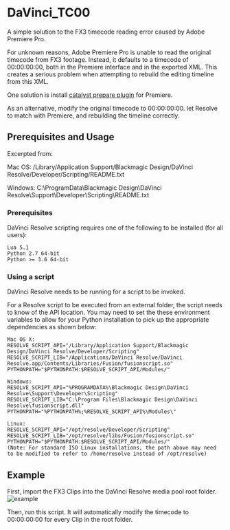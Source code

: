# DaVinci_TC00
A simple solution to the FX3 timecode reading error caused by Adobe Premiere Pro.

For unknown reasons, Adobe Premiere Pro is unable to read the original timecode from FX3 footage. Instead, it defaults to a timecode of 00:00:00:00, both in the Premiere interface and in the exported XML. This creates a serious problem when attempting to rebuild the editing timeline from this XML.

One solution is install [catalyst prepare plugin](https://support.d-imaging.sony.co.jp/app/cpplugin/en/index.php) for Premiere.

As an alternative, modify the original timecode to 00:00:00:00. let Resolve to match with Premiere, and rebuilding the timeline correctly.

## Prerequisites and Usage
Excerpted from:

Mac OS:
 /Library/Application Support/Blackmagic Design/DaVinci Resolve/Developer/Scripting/README.txt

Windows:
 C:\ProgramData\Blackmagic Design\DaVinci Resolve\Support\Developer\Scripting\README.txt

    


### Prerequisites
DaVinci Resolve scripting requires one of the following to be installed (for all users):

    Lua 5.1
    Python 2.7 64-bit
    Python >= 3.6 64-bit


### Using a script
DaVinci Resolve needs to be running for a script to be invoked.

For a Resolve script to be executed from an external folder, the script needs to know of the API location. 
You may need to set the these environment variables to allow for your Python installation to pick up the appropriate dependencies as shown below:

    Mac OS X:
    RESOLVE_SCRIPT_API="/Library/Application Support/Blackmagic Design/DaVinci Resolve/Developer/Scripting"
    RESOLVE_SCRIPT_LIB="/Applications/DaVinci Resolve/DaVinci Resolve.app/Contents/Libraries/Fusion/fusionscript.so"
    PYTHONPATH="$PYTHONPATH:$RESOLVE_SCRIPT_API/Modules/"

    Windows:
    RESOLVE_SCRIPT_API="%PROGRAMDATA%\Blackmagic Design\DaVinci Resolve\Support\Developer\Scripting"
    RESOLVE_SCRIPT_LIB="C:\Program Files\Blackmagic Design\DaVinci Resolve\fusionscript.dll"
    PYTHONPATH="%PYTHONPATH%;%RESOLVE_SCRIPT_API%\Modules\"

    Linux:
    RESOLVE_SCRIPT_API="/opt/resolve/Developer/Scripting"
    RESOLVE_SCRIPT_LIB="/opt/resolve/libs/Fusion/fusionscript.so"
    PYTHONPATH="$PYTHONPATH:$RESOLVE_SCRIPT_API/Modules/"
    (Note: For standard ISO Linux installations, the path above may need to be modified to refer to /home/resolve instead of /opt/resolve)

## Example
First, import the FX3 Clips into the DaVinci Resolve media pool root folder. 
![example](https://github.com/UserProjekt/DaVinci_TC00/assets/78477492/907c6219-c220-4ee8-a771-e1f21df2a44f)

Then, run this script. It will automatically modify the timecode to 00:00:00:00 for every Clip in the root folder.

